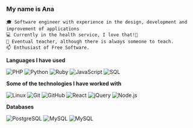 ### My name is Ana

    🎓 Software engineer with experience in the design, development and improvement of applications
    💻 Currently in the health service, I love that!🥳
    🍎 Eventual teacher, although there is always someone to teach.
    📫 Enthusiast of Free Software.


**Languages I have used**

![PHP](https://img.shields.io/badge/-PHP-000000?style=flat&logo=php)
![Python](https://img.shields.io/badge/-Python-000000?style=flat&logo=python)
![Ruby](https://img.shields.io/badge/-Ruby-000000?style=flat&logo=ruby&logoColor=red)
![JavaScript](https://img.shields.io/badge/-JavaScript-000000?style=flat&logo=javascript)
![SQL](https://img.shields.io/badge/-SQL-000000?style=flat&logo=MySQL)


**Some of the technologies I have worked with**

![Linux](https://img.shields.io/badge/-Linux-000000?style=flat&logo=linux&logoColor=FCC624)
![Git](https://img.shields.io/badge/-Git-000000?style=flat&logo=git&logoColor=F05032)
![GitHub](https://img.shields.io/badge/-GitHub-000000?style=flat&logo=github&logoColor=FFFFFF)
![React](https://img.shields.io/badge/-React-000000?style=flat&logo=react)
![jQuery](https://img.shields.io/badge/-jQuery-000000?style=flat&logo=jQuery&logoColor=0769AD)
![Node.js](https://img.shields.io/badge/-Node.js-000000?style=flat&logo=node.js&logoColor=339933)

**Databases**

![PostgreSQL](https://img.shields.io/badge/-PostgreSQL-000000?style=flat&logo=postgresql&logoColor=0769AD)
![MySQL](https://img.shields.io/badge/-MySQL-000000?style=flat&logo=mySQL&logoColor=white)
![MySQL](https://img.shields.io/badge/-Oracle-000000?style=for-the-badge&logo=Oracle&logoColor=white)
